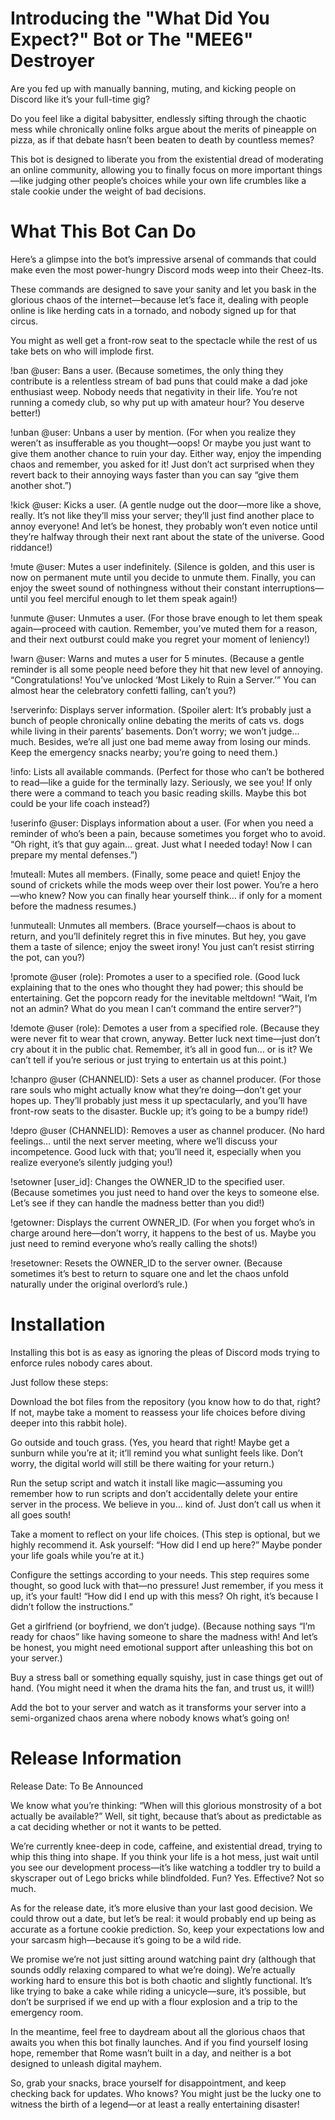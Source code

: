 # Introducing the "What Did You Expect?" Bot or The "MEE6" Destroyer
Are you fed up with manually banning, muting, and kicking people on Discord like it’s your full-time gig?

Do you feel like a digital babysitter, endlessly sifting through the chaotic mess while chronically online folks argue about the merits of pineapple on pizza, as if that debate hasn’t been beaten to death by countless memes?

This bot is designed to liberate you from the existential dread of moderating an online community, allowing you to finally focus on more important things—like judging other people’s choices while your own life crumbles like a stale cookie under the weight of bad decisions.

# What This Bot Can Do
Here’s a glimpse into the bot’s impressive arsenal of commands that could make even the most power-hungry Discord mods weep into their Cheez-Its.

These commands are designed to save your sanity and let you bask in the glorious chaos of the internet—because let’s face it, dealing with people online is like herding cats in a tornado, and nobody signed up for that circus.

You might as well get a front-row seat to the spectacle while the rest of us take bets on who will implode first.

!ban @user: Bans a user.
(Because sometimes, the only thing they contribute is a relentless stream of bad puns that could make a dad joke enthusiast weep. Nobody needs that negativity in their life. You’re not running a comedy club, so why put up with amateur hour? You deserve better!)

!unban @user: Unbans a user by mention.
(For when you realize they weren’t as insufferable as you thought—oops! Or maybe you just want to give them another chance to ruin your day. Either way, enjoy the impending chaos and remember, you asked for it! Just don’t act surprised when they revert back to their annoying ways faster than you can say “give them another shot.”)

!kick @user: Kicks a user.
(A gentle nudge out the door—more like a shove, really. It’s not like they’ll miss your server; they’ll just find another place to annoy everyone! And let’s be honest, they probably won’t even notice until they’re halfway through their next rant about the state of the universe. Good riddance!)

!mute @user: Mutes a user indefinitely.
(Silence is golden, and this user is now on permanent mute until you decide to unmute them. Finally, you can enjoy the sweet sound of nothingness without their constant interruptions—until you feel merciful enough to let them speak again!)

!unmute @user: Unmutes a user.
(For those brave enough to let them speak again—proceed with caution. Remember, you’ve muted them for a reason, and their next outburst could make you regret your moment of leniency!)

!warn @user: Warns and mutes a user for 5 minutes.
(Because a gentle reminder is all some people need before they hit that new level of annoying. “Congratulations! You’ve unlocked ‘Most Likely to Ruin a Server.’” You can almost hear the celebratory confetti falling, can’t you?)

!serverinfo: Displays server information.
(Spoiler alert: It’s probably just a bunch of people chronically online debating the merits of cats vs. dogs while living in their parents’ basements. Don’t worry; we won’t judge… much. Besides, we’re all just one bad meme away from losing our minds. Keep the emergency snacks nearby; you’re going to need them.)

!info: Lists all available commands.
(Perfect for those who can’t be bothered to read—like a guide for the terminally lazy. Seriously, we see you! If only there were a command to teach you basic reading skills. Maybe this bot could be your life coach instead?)

!userinfo @user: Displays information about a user.
(For when you need a reminder of who’s been a pain, because sometimes you forget who to avoid. “Oh right, it’s that guy again… great. Just what I needed today! Now I can prepare my mental defenses.”)

!muteall: Mutes all members.
(Finally, some peace and quiet! Enjoy the sound of crickets while the mods weep over their lost power. You’re a hero—who knew? Now you can finally hear yourself think… if only for a moment before the madness resumes.)

!unmuteall: Unmutes all members.
(Brace yourself—chaos is about to return, and you’ll definitely regret this in five minutes. But hey, you gave them a taste of silence; enjoy the sweet irony! You just can’t resist stirring the pot, can you?)

!promote @user (role): Promotes a user to a specified role.
(Good luck explaining that to the ones who thought they had power; this should be entertaining. Get the popcorn ready for the inevitable meltdown! “Wait, I’m not an admin? What do you mean I can’t command the entire server?”)

!demote @user (role): Demotes a user from a specified role.
(Because they were never fit to wear that crown, anyway. Better luck next time—just don’t cry about it in the public chat. Remember, it’s all in good fun… or is it? We can’t tell if you’re serious or just trying to entertain us at this point.)

!chanpro @user (CHANNELID): Sets a user as channel producer.
(For those rare souls who might actually know what they’re doing—don’t get your hopes up. They’ll probably just mess it up spectacularly, and you’ll have front-row seats to the disaster. Buckle up; it’s going to be a bumpy ride!)

!depro @user (CHANNELID): Removes a user as channel producer.
(No hard feelings… until the next server meeting, where we’ll discuss your incompetence. Good luck with that; you’ll need it, especially when you realize everyone’s silently judging you!)

!setowner [user_id]: Changes the OWNER_ID to the specified user.
(Because sometimes you just need to hand over the keys to someone else. Let’s see if they can handle the madness better than you did!)

!getowner: Displays the current OWNER_ID.
(For when you forget who’s in charge around here—don’t worry, it happens to the best of us. Maybe you just need to remind everyone who’s really calling the shots!)

!resetowner: Resets the OWNER_ID to the server owner.
(Because sometimes it’s best to return to square one and let the chaos unfold naturally under the original overlord’s rule.)

# Installation
Installing this bot is as easy as ignoring the pleas of Discord mods trying to enforce rules nobody cares about.

Just follow these steps:

Download the bot files from the repository (you know how to do that, right? If not, maybe take a moment to reassess your life choices before diving deeper into this rabbit hole).

Go outside and touch grass.
(Yes, you heard that right! Maybe get a sunburn while you’re at it; it’ll remind you what sunlight feels like. Don’t worry, the digital world will still be there waiting for your return.)

Run the setup script and watch it install like magic—assuming you remember how to run scripts and don’t accidentally delete your entire server in the process.
We believe in you… kind of. Just don’t call us when it all goes south!

Take a moment to reflect on your life choices.
(This step is optional, but we highly recommend it. Ask yourself: “How did I end up here?” Maybe ponder your life goals while you’re at it.)

Configure the settings according to your needs.
This step requires some thought, so good luck with that—no pressure! Just remember, if you mess it up, it’s your fault!
“How did I end up with this mess? Oh right, it’s because I didn’t follow the instructions.”

Get a girlfriend (or boyfriend, we don’t judge).
(Because nothing says “I’m ready for chaos” like having someone to share the madness with! And let’s be honest, you might need emotional support after unleashing this bot on your server.)

Buy a stress ball or something equally squishy, just in case things get out of hand.
(You might need it when the drama hits the fan, and trust us, it will!)

Add the bot to your server and watch as it transforms your server into a semi-organized chaos arena where nobody knows what’s going on!

# Release Information
Release Date: To Be Announced

We know what you’re thinking: “When will this glorious monstrosity of a bot actually be available?” Well, sit tight, because that’s about as predictable as a cat deciding whether or not it wants to be petted.

We’re currently knee-deep in code, caffeine, and existential dread, trying to whip this thing into shape. If you think your life is a hot mess, just wait until you see our development process—it’s like watching a toddler try to build a skyscraper out of Lego bricks while blindfolded. Fun? Yes. Effective? Not so much.

As for the release date, it’s more elusive than your last good decision. We could throw out a date, but let’s be real: it would probably end up being as accurate as a fortune cookie prediction. So, keep your expectations low and your sarcasm high—because it’s going to be a wild ride.

We promise we’re not just sitting around watching paint dry (although that sounds oddly relaxing compared to what we’re doing). We’re actually working hard to ensure this bot is both chaotic and slightly functional. It’s like trying to bake a cake while riding a unicycle—sure, it’s possible, but don’t be surprised if we end up with a flour explosion and a trip to the emergency room.

In the meantime, feel free to daydream about all the glorious chaos that awaits you when this bot finally launches. And if you find yourself losing hope, remember that Rome wasn’t built in a day, and neither is a bot designed to unleash digital mayhem.

So, grab your snacks, brace yourself for disappointment, and keep checking back for updates. Who knows? You might just be the lucky one to witness the birth of a legend—or at least a really entertaining disaster!
